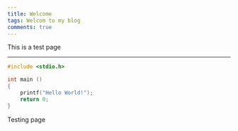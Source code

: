 ```yaml
---
title: Welcome
tags: Welcom to my blog
comments: true
---
```


This is a test page
<!--more-->
---

```c
#include <stdio.h>

int main ()
{
    printf("Hello World!");
    return 0;
}
```




Testing page
